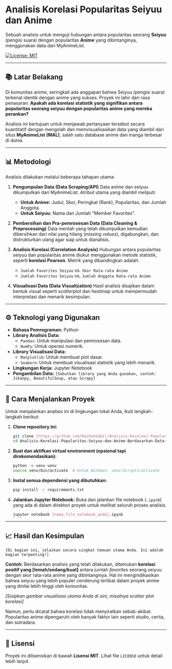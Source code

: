 # Analisis Korelasi Popularitas Seiyuu dan Anime

Sebuah analisis untuk menguji hubungan antara popularitas seorang **Seiyuu** (pengisi suara) dengan popularitas **Anime** yang dibintanginya, menggunakan data dari MyAnimeList.

[![License: MIT](https://img.shields.io/badge/License-MIT-yellow.svg)](https://opensource.org/licenses/MIT)

---

## 📚 Latar Belakang

Di komunitas anime, seringkali ada anggapan bahwa Seiyuu (pengisi suara) terkenal identik dengan anime yang sukses. Proyek ini lahir dari rasa penasaran: **Apakah ada korelasi statistik yang signifikan antara popularitas seorang seiyuu dengan popularitas anime yang mereka perankan?**

Analisis ini bertujuan untuk menjawab pertanyaan tersebut secara kuantitatif dengan mengolah dan memvisualisasikan data yang diambil dari situs **MyAnimeList (MAL)**, salah satu database anime dan manga terbesar di dunia.

---

## 📊 Metodologi

Analisis dilakukan melalui beberapa tahapan utama:

1.  **Pengumpulan Data (Data Scraping/API)**
    Data anime dan seiyuu dikumpulkan dari MyAnimeList. Atribut utama yang diambil meliputi:
    * **Untuk Anime:** Judul, Skor, Peringkat (Rank), Popularitas, dan Jumlah Anggota.
    * **Untuk Seiyuu:** Nama dan Jumlah "Member Favorites".

2.  **Pembersihan dan Pra-pemrosesan Data (Data Cleaning & Preprocessing)**
    Data mentah yang telah dikumpulkan kemudian dibersihkan dari nilai yang hilang (*missing values*), digabungkan, dan distrukturkan ulang agar siap untuk dianalisis.

3.  **Analisis Korelasi (Correlation Analysis)**
    Hubungan antara popularitas seiyuu dan popularitas anime diukur menggunakan metode statistik, seperti **korelasi Pearson**. Metrik yang dibandingkan adalah:
    * `Jumlah Favorites Seiyuu` vs. `Skor Rata-rata Anime`
    * `Jumlah Favorites Seiyuu` vs. `Jumlah Anggota Rata-rata Anime`

4.  **Visualisasi Data (Data Visualization)**
    Hasil analisis disajikan dalam bentuk visual seperti *scatterplot* dan *heatmap* untuk mempermudah interpretasi dan menarik kesimpulan.

---

## ⚙️ Teknologi yang Digunakan

* **Bahasa Pemrograman:** Python
* **Library Analisis Data:**
    * `Pandas`: Untuk manipulasi dan pemrosesan data.
    * `NumPy`: Untuk operasi numerik.
* **Library Visualisasi Data:**
    * `Matplotlib`: Untuk membuat plot dasar.
    * `Seaborn`: Untuk membuat visualisasi statistik yang lebih menarik.
* **Lingkungan Kerja:** Jupyter Notebook
* **Pengambilan Data:** `[Sebutkan library yang Anda gunakan, contoh: Jikanpy, BeautifulSoup, atau Scrapy]`

---

## 🚀 Cara Menjalankan Proyek

Untuk menjalankan analisis ini di lingkungan lokal Anda, ikuti langkah-langkah berikut:

1.  **Clone repository ini:**
    ```bash
    git clone [https://github.com/RaihanSabil/Analisis-Korelasi-Popularitas-Seiyuu-dan-Anime-Berdasarkan-Data-MyAnimeList.git](https://github.com/RaihanSabil/Analisis-Korelasi-Popularitas-Seiyuu-dan-Anime-Berdasarkan-Data-MyAnimeList.git)
    cd Analisis-Korelasi-Popularitas-Seiyuu-dan-Anime-Berdasarkan-Data-MyAnimeList
    ```

2.  **Buat dan aktifkan virtual environment (opsional tapi direkomendasikan):**
    ```bash
    python -m venv venv
    source venv/bin/activate  # Untuk Windows: venv\Scripts\activate
    ```

3.  **Instal semua dependensi yang dibutuhkan:**
    ```bash
    pip install -r requirements.txt
    ```

4.  **Jalankan Jupyter Notebook:**
    Buka dan jalankan file notebook (`.ipynb`) yang ada di dalam direktori proyek untuk melihat seluruh proses analisis.
    ```bash
    jupyter notebook [nama_file_notebook_anda].ipynb
    ```

---

## 📈 Hasil dan Kesimpulan

`[Di bagian ini, jelaskan secara singkat temuan utama Anda. Ini adalah bagian terpenting!]`

**Contoh:**
Berdasarkan analisis yang telah dilakukan, ditemukan **korelasi positif yang [lemah/sedang/kuat]** antara jumlah *favorites* seorang seiyuu dengan skor rata-rata anime yang dibintanginya. Hal ini mengindikasikan bahwa seiyuu yang lebih populer cenderung terlibat dalam proyek anime yang dinilai lebih tinggi oleh komunitas.

*[Sisipkan gambar visualisasi utama Anda di sini, misalnya scatter plot korelasi]*

Namun, perlu dicatat bahwa korelasi tidak menyiratkan sebab-akibat. Popularitas anime dipengaruhi oleh banyak faktor lain seperti studio, cerita, dan sutradara.

---

## 📜 Lisensi

Proyek ini dilisensikan di bawah **Lisensi MIT**. Lihat file `LICENSE` untuk detail lebih lanjut.
